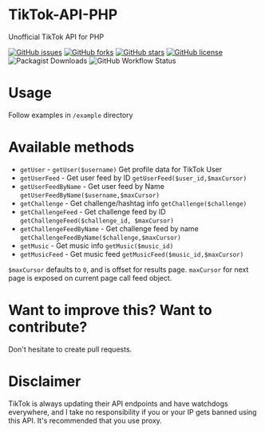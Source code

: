 # TikTok-API-PHP
Unofficial TikTok API for PHP

[![GitHub issues](https://img.shields.io/github/issues/ssovit/TikTok-API-PHP?style=for-the-badge)](https://github.com/ssovit/TikTok-API-PHP/issues) [![GitHub forks](https://img.shields.io/github/forks/ssovit/TikTok-API-PHP?style=for-the-badge)](https://github.com/ssovit/TikTok-API-PHP/network) [![GitHub stars](https://img.shields.io/github/stars/ssovit/TikTok-API-PHP?style=for-the-badge)](https://github.com/ssovit/TikTok-API-PHP/stargazers) [![GitHub license](https://img.shields.io/github/license/ssovit/TikTok-API-PHP?style=for-the-badge)](https://github.com/ssovit/TikTok-API-PHP/blob/master/LICENSE) ![Packagist Downloads](https://img.shields.io/packagist/dm/ssovit/TikTok-API-PHP?style=for-the-badge) ![GitHub Workflow Status](https://img.shields.io/github/workflow/status/ssovit/TikTok-API-PHP/Create%20Tag?style=for-the-badge)


# Usage
Follow examples in `/example` directory

# Available methods
- `getUser` - `getUser($username)` Get profile data for TikTok User
- `getUserFeed` - Get user feed by ID `getUserFeed($user_id,$maxCursor)`
- `getUserFeedByName` - Get user feed by Name `getUserFeedByName($username,$maxCursor)`
- `getChallenge` - Get challenge/hashtag info `getChallenge($challenge)`
- `getChallengeFeed` - Get challenge feed by ID `getChallengeFeed($challenge_id, $maxCursor)`
- `getChallengeFeedByName` - Get challenge feed by name `getChallengeFeedByName($challenge,$maxCursor)`
- `getMusic` - Get music info `getMusic($music_id)`
- `getMusicFeed` - Get music feed `getMusicFeed($music_id,$maxCursor)`

`$maxCursor` defaults to `0`, and is offset for results page. `maxCursor` for next page is exposed on current page call feed object.

# Want to improve this? Want to contribute?
Don't hesitate to create pull requests.

# Disclaimer
TikTok is always updating their API endpoints and have watchdogs everywhere, and I take no responsibility if you or your IP gets banned using this API. It's recommended that you use proxy.